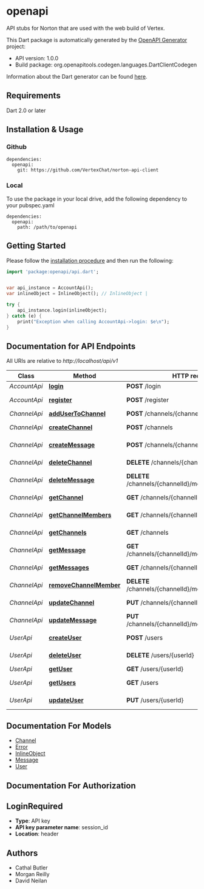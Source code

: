 # openapi
API stubs for Norton that are used with the web build of Vertex.

This Dart package is automatically generated by the [OpenAPI Generator](https://openapi-generator.tech) project:

- API version: 1.0.0
- Build package: org.openapitools.codegen.languages.DartClientCodegen

Information about the Dart generator can be found 
[here](https://github.com/OpenAPITools/openapi-generator/blob/master/docs/generators/dart.md).

## Requirements

Dart 2.0 or later

## Installation & Usage

### Github
```
dependencies:
  openapi:
    git: https://github.com/VertexChat/norton-api-client
```

### Local
To use the package in your local drive, add the following dependency to your pubspec.yaml
```
dependencies:
  openapi:
    path: /path/to/openapi
```

## Getting Started

Please follow the [installation procedure](#installation--usage) and then run the following:

```dart
import 'package:openapi/api.dart';


var api_instance = AccountApi();
var inlineObject = InlineObject(); // InlineObject | 

try {
    api_instance.login(inlineObject);
} catch (e) {
    print("Exception when calling AccountApi->login: $e\n");
}

```

## Documentation for API Endpoints

All URIs are relative to *http://localhost/api/v1*

Class | Method | HTTP request | Description
------------ | ------------- | ------------- | -------------
*AccountApi* | [**login**](doc//AccountApi.md#login) | **POST** /login | Log in
*AccountApi* | [**register**](doc//AccountApi.md#register) | **POST** /register | Registers User
*ChannelApi* | [**addUserToChannel**](doc//ChannelApi.md#addusertochannel) | **POST** /channels/{channelId}/members | 
*ChannelApi* | [**createChannel**](doc//ChannelApi.md#createchannel) | **POST** /channels | Create a Channel
*ChannelApi* | [**createMessage**](doc//ChannelApi.md#createmessage) | **POST** /channels/{channelId}/messages | Create a Message
*ChannelApi* | [**deleteChannel**](doc//ChannelApi.md#deletechannel) | **DELETE** /channels/{channelId} | Delete a Channel
*ChannelApi* | [**deleteMessage**](doc//ChannelApi.md#deletemessage) | **DELETE** /channels/{channelId}/messages/{messageId} | Delete a Message
*ChannelApi* | [**getChannel**](doc//ChannelApi.md#getchannel) | **GET** /channels/{channelId} | Get a Channel
*ChannelApi* | [**getChannelMembers**](doc//ChannelApi.md#getchannelmembers) | **GET** /channels/{channelId}/members | List All members
*ChannelApi* | [**getChannels**](doc//ChannelApi.md#getchannels) | **GET** /channels | List All channels
*ChannelApi* | [**getMessage**](doc//ChannelApi.md#getmessage) | **GET** /channels/{channelId}/messages/{messageId} | Get a Message
*ChannelApi* | [**getMessages**](doc//ChannelApi.md#getmessages) | **GET** /channels/{channelId}/messages | List All messages
*ChannelApi* | [**removeChannelMember**](doc//ChannelApi.md#removechannelmember) | **DELETE** /channels/{channelId}/members/{userId} | Remove as User
*ChannelApi* | [**updateChannel**](doc//ChannelApi.md#updatechannel) | **PUT** /channels/{channelId} | Update a Channel
*ChannelApi* | [**updateMessage**](doc//ChannelApi.md#updatemessage) | **PUT** /channels/{channelId}/messages/{messageId} | Update a Message
*UserApi* | [**createUser**](doc//UserApi.md#createuser) | **POST** /users | Create a User
*UserApi* | [**deleteUser**](doc//UserApi.md#deleteuser) | **DELETE** /users/{userId} | Delete a User
*UserApi* | [**getUser**](doc//UserApi.md#getuser) | **GET** /users/{userId} | Get a User
*UserApi* | [**getUsers**](doc//UserApi.md#getusers) | **GET** /users | List All users
*UserApi* | [**updateUser**](doc//UserApi.md#updateuser) | **PUT** /users/{userId} | Update a User


## Documentation For Models

 - [Channel](doc//Channel.md)
 - [Error](doc//Error.md)
 - [InlineObject](doc//InlineObject.md)
 - [Message](doc//Message.md)
 - [User](doc//User.md)


## Documentation For Authorization


## LoginRequired

- **Type**: API key
- **API key parameter name**: session_id
- **Location**: header


## Authors
 - Cathal Butler
 - Morgan Reilly
 - David Neilan




